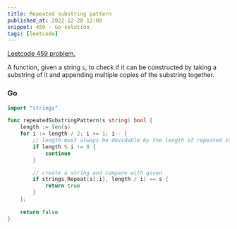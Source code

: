```yaml
---
title: Repeated substring pattern
published_at: 2022-12-28 12:00
snippet: 459 - Go solution
tags: [leetcode]
---
```


[Leetcode 459 problem.](https://leetcode.com/problems/repeated-substring-pattern/)

A function, given a string `s`, to check if it can be constructed by taking a substring of it and appending multiple copies of the substring together.

### Go

```go
import "strings"

func repeatedSubstringPattern(s string) bool {
    length := len(s)
    for i := length / 2; i >= 1; i-- {
	    // length must always be devidable by the length of repeated string
        if length % i != 0 {
            continue
        }

		// create a string and compare with given
        if strings.Repeat(s[:i], length / i) == s {
            return true
        }
    };
    
    return false
}
```